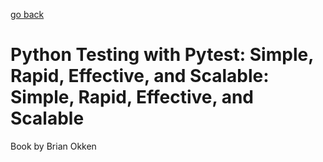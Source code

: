 [go back](https://github.com/pkardas/learning)

# Python Testing with Pytest: Simple, Rapid, Effective, and Scalable: Simple, Rapid, Effective, and Scalable

Book by Brian Okken

